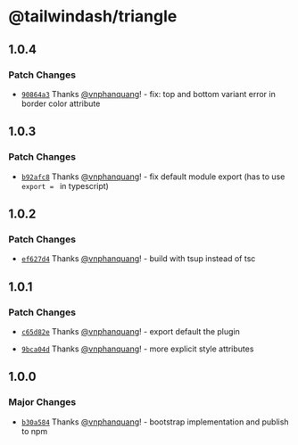 # @tailwindash/triangle

## 1.0.4

### Patch Changes

- [`90864a3`](https://github.com/vnphanquang/tailwindash/commit/90864a3202d8be34f5b164d6ae6ba29d77d9795c) Thanks [@vnphanquang](https://github.com/vnphanquang)! - fix: top and bottom variant error in border color attribute

## 1.0.3

### Patch Changes

- [`b92afc8`](https://github.com/vnphanquang/tailwindash/commit/b92afc8f8b1372bdef55a3ce63d7ff3df683e630) Thanks [@vnphanquang](https://github.com/vnphanquang)! - fix default module export (has to use `export = ` in typescript)

## 1.0.2

### Patch Changes

- [`ef627d4`](https://github.com/vnphanquang/tailwindash/commit/ef627d41e0a2a78e0b9882c4e611ea8cf838e9f8) Thanks [@vnphanquang](https://github.com/vnphanquang)! - build with tsup instead of tsc

## 1.0.1

### Patch Changes

- [`c65d82e`](https://github.com/vnphanquang/tailwindash/commit/c65d82e61efd1df1a0d6a495557ea94839765315) Thanks [@vnphanquang](https://github.com/vnphanquang)! - export default the plugin

- [`9bca04d`](https://github.com/vnphanquang/tailwindash/commit/9bca04db292cbb0b2a50f68ddf2f15935580bf01) Thanks [@vnphanquang](https://github.com/vnphanquang)! - more explicit style attributes

## 1.0.0

### Major Changes

- [`b30a584`](https://github.com/vnphanquang/tailwindash/commit/b30a584b18817c160ac3a098d16e667f68e6a6a3) Thanks [@vnphanquang](https://github.com/vnphanquang)! - bootstrap implementation and publish to npm
